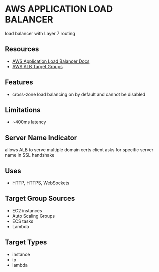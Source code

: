 # AWS APPLICATION LOAD BALANCER
load balancer with Layer 7 routing

## Resources
- [AWS Application Load Balancer Docs](https://docs.aws.amazon.com/elasticloadbalancing/latest/application/introduction.html)
- [AWS ALB Target Groups](https://docs.aws.amazon.com/elasticloadbalancing/latest/application/load-balancer-target-groups.html)

## Features
- cross-zone load balancing on by default and cannot be disabled

## Limitations
- ~400ms latency

## Server Name Indicator
allows ALB to serve multiple domain certs
client asks for specific server name in SSL handshake

## Uses
- HTTP, HTTPS, WebSockets

## Target Group Sources
- EC2 instances
- Auto Scaling Groups
- ECS tasks
- Lambda

## Target Types
- instance
- ip
- lambda
